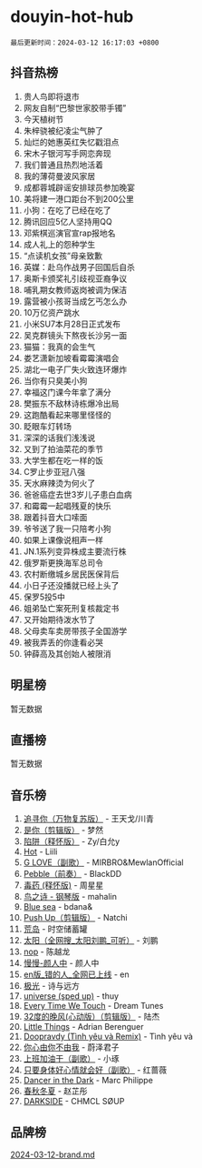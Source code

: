 # douyin-hot-hub

`最后更新时间：2024-03-12 16:17:03 +0800`

## 抖音热榜

1. 贵人鸟即将退市
1. 网友自制“巴黎世家胶带手镯”
1. 今天植树节
1. 朱梓骁被纪凌尘气肿了
1. 灿烂的她惠英红失忆戳泪点
1. 宋木子银河写手网恋奔现
1. 我们普通且热烈地活着
1. 我的薄荷曼波风家居
1. 成都蓉城辟谣安排球员参加晚宴
1. 美将建一港口距台不到200公里
1. 小狗：在吃了已经在吃了
1. 腾讯回应5亿人坚持用QQ
1. 邓紫棋巡演官宣rap报地名
1. 成人礼上的怨种学生
1. “点读机女孩”母亲致歉
1. 英媒：赴乌作战男子回国后自杀
1. 奥斯卡颁奖礼引歧视亚裔争议
1. 哺乳期女教师返岗被调为保洁
1. 露营被小孩哥当成乞丐怎么办
1. 10万亿资产跳水
1. 小米SU7本月28日正式发布
1. 吴克群镜头下熬夜长沙另一面
1. 猫猫：我真的会生气
1. 娄艺潇新加坡看霉霉演唱会
1. 湖北一电子厂失火致连环爆炸
1. 当你有只臭美小狗
1. 幸福这门课今年拿了满分
1. 樊振东不敌林诗栋爆冷出局
1. 这跑酷看起来哪里怪怪的
1. 眨眼车灯转场
1. 深深的话我们浅浅说
1. 又到了拍油菜花的季节
1. 大学生都在吃一样的饭
1. C罗止步亚冠八强
1. 天水麻辣烫为何火了
1. 爸爸癌症去世3岁儿子患白血病
1. 和霉霉一起唱残夏的快乐
1. 跟着抖音大口嗦面
1. 爷爷送了我一只陪考小狗
1. 如果上课像说相声一样
1. JN.1系列变异株成主要流行株
1. 俄罗斯更换海军总司令
1. 农村断缴城乡居民医保背后
1. 小日子还没播就已经上头了
1. 保罗5投5中
1. 姐弟坠亡案死刑复核裁定书
1. 又开始期待泼水节了
1. 父母卖车卖房带孩子全国游学
1. 被我弄丢的你逢看必哭
1. 钟薛高及其创始人被限消

## 明星榜

暂无数据

## 直播榜

暂无数据

## 音乐榜

1. [追寻你（万物复苏版）](https://sf5-hl-cdn-tos.douyinstatic.com/obj/tos-cn-ve-2774/oYeAZJsbjIDit9APmBg8u6uDUQnHmoCf3gbo74) - 王天戈/川青
1. [是你（剪辑版）](https://sf6-cdn-tos.douyinstatic.com/obj/tos-cn-ve-2774/46019dae783c4c969944217fe1cfafc4) - 梦然
1. [陷阱（释怀版）](https://sf6-cdn-tos.douyinstatic.com/obj/tos-cn-ve-2774/oE8C21LeZrzKLDFfQYgMzx4GAIHageG5IzayY7) - Zy/白允y
1. [Hot](https://sf5-hl-cdn-tos.douyinstatic.com/obj/tos-cn-ve-2774/a63be641febf4335a8996c8a877dee1c) - Liili
1. [G LOVE（副歌）](https://sf5-hl-cdn-tos.douyinstatic.com/obj/tos-cn-ve-2774/oo73AnXIfB8HAubbtgQcNCldddZeXCsCDMZBM9) - MIRBRO&MewlanOfficial
1. [Pebble（前奏）](https://sf5-hl-cdn-tos.douyinstatic.com/obj/tos-cn-ve-2774/5e6913036e674b34b92df6abd1361f00) - BlackDD
1. [毒药 (释怀版)](https://sf6-cdn-tos.douyinstatic.com/obj/tos-cn-ve-2774/oYILMEAzspdZBIzy4frJNB8ZHPHWAhiwowd4Ad) - 周星星
1. [鸟之诗 - 钢琴版](https://sf6-cdn-tos.douyinstatic.com/obj/tos-cn-ve-2774/7056eb48b49b4b7ebcab669d0f6c72df) - mahalin
1. [Blue sea](https://sf6-cdn-tos.douyinstatic.com/obj/tos-cn-ve-2774/efaafd68c3594c728e592944ff8235f2) - bdana&
1. [Push Up（剪辑版）](https://sf5-hl-cdn-tos.douyinstatic.com/obj/tos-cn-ve-2774/oUZ8lAerCPgMmOQlO6CfhjyIIBRt81GjNgzqt4) - Natchi
1. [荒岛](https://sf5-hl-cdn-tos.douyinstatic.com/obj/tos-cn-ve-2774/oQtnnbW7tDDCYwlHCglgeBI6QvZUCrRMEAcD8e) - 时空储蓄罐
1. [太阳（全网搜_太阳刘鹏_可听）](https://sf5-hl-cdn-tos.douyinstatic.com/obj/tos-cn-ve-2774/ogWbyIQnlBFImVbeDocRdCIYtBHlbJXgfZMvgz) - 刘鹏
1. [nop](https://sf3-cdn-tos.douyinstatic.com/obj/tos-cn-ve-2774/10f56c2c5ea24abfb041c9a5f69d0a44) - 陈越龙
1. [慢慢-颜人中](https://sf5-hl-cdn-tos.douyinstatic.com/obj/tos-cn-ve-2774/ocjHNfBXdBxQNC8ZGAeoLMFTUgtBg8bkExunDC) - 颜人中
1. [en版_错的人_全网已上线](https://sf6-cdn-tos.douyinstatic.com/obj/tos-cn-ve-2774/osLyqDVunBZ8DsGawIik7SoBbfymgrCiAWAjYM) - en
1. [极光](https://sf5-hl-cdn-tos.douyinstatic.com/obj/tos-cn-ve-2774/8bc149d3fbf84169adc8315e1a52528b) - 诗与远方
1. [universe (sped up)](https://sf5-hl-cdn-tos.douyinstatic.com/obj/tos-cn-ve-2774/oIQnurQLDCsdYeegkM4CKuVb23MZBXtX6QB8bv) - thuy
1. [Every Time We Touch](https://sf5-hl-cdn-tos.douyinstatic.com/obj/tos-cn-ve-2774/ogN6lUKQeBBfEVhIOMikG1CcJjugxk1tztZyhP) - Dream Tunes
1. [32度的晚风(心动版）（剪辑版）](https://sf5-hl-cdn-tos.douyinstatic.com/obj/tos-cn-ve-2774/owNyabsyWdzUulxhoJfK8IBXgp0UMQAHpvGh2B) - 陆杰
1. [Little Things](https://sf5-hl-cdn-tos.douyinstatic.com/obj/tos-cn-ve-2774/osXODBbDygPwkByQLMBMZACV1fIVectunDkAA8) - Adrian Berenguer
1. [Doopravdy (Tình yêu và Remix)](https://sf5-hl-cdn-tos.douyinstatic.com/obj/tos-cn-ve-2774/70ea517baafe4f3898777ddc8d4d167d) - Tình yêu và
1. [你心由你不由我](https://sf6-cdn-tos.douyinstatic.com/obj/tos-cn-ve-2774/os1NPfrqBbJsJzHdUZ9AYUnxv0hW9x2owOApII) - 蔚泽君子
1. [上班加油干（副歌）](https://sf3-cdn-tos.douyinstatic.com/obj/tos-cn-ve-2774/oc0GhITUzDKxwAGCQhNKBnIYEfJYLygWuEcsD2) - 小琢
1. [只要身体好心情就会好（副歌）](https://sf6-cdn-tos.douyinstatic.com/obj/tos-cn-ve-2774/oQaXrUBAGlF4JHxEekz2Ku2hlMPeBCvgPexJX7) - 红蔷薇
1. [Dancer in the Dark](https://sf5-hl-cdn-tos.douyinstatic.com/obj/tos-cn-ve-2774/36298d13a83e4b7792577412b2c3403f) - Marc Philippe
1. [春秋冬夏](https://sf5-hl-cdn-tos.douyinstatic.com/obj/tos-cn-ve-2774/feaf6342744d412ea3689395c9abed49) - 赵芷彤
1. [DARKSIDE](https://sf5-hl-cdn-tos.douyinstatic.com/obj/tos-cn-ve-2774/o0g1PDNajBcH2HaPCnBFjHIweOuIQUbZ7tYfAm) - CHMCL SØUP

## 品牌榜

[2024-03-12-brand.md](2024-03-12-brand.md)
